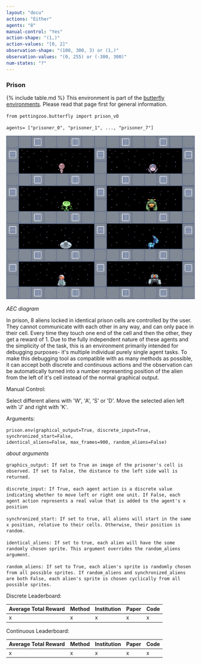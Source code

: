 ```yaml
---
layout: "docu"
actions: "Either"
agents: "8"
manual-control: "Yes"
action-shape: "(1,)"
action-values: "[0, 2]"
observation-shape: "(100, 300, 3) or (1,)"
observation-values: "(0, 255) or (-300, 300)"
num-states: "?"
---
```



### Prison


{% include table.md %}
This environment is part of the [butterfly environments](../butterfly). Please read that page first for general information. 


`from pettingzoo.butterfly import prison_v0`

`agents= ["prisoner_0", "prisoner_1", ..., "prisoner_7"]`

![](butterfly_prison.gif)

*AEC diagram*

In prison, 8 aliens locked in identical prison cells are controlled by the user. They cannot communicate with each other in any way, and can only pace in their cell. Every time they touch one end of the cell and then the other, they get a reward of 1. Due to the fully independent nature of these agents and the simplicity of the task, this is an environment primarily intended for debugging purposes- it's multiple individual purely single agent tasks. To make this debugging tool as compatible with as many methods as possible, it can accept both discrete and continuous actions and the observation can be automatically turned into a number representing position of the alien from the left of it's cell instead of the normal graphical output.

Manual Control:

Select different aliens with 'W', 'A', 'S' or 'D'. Move the selected alien left with 'J' and right with 'K'.

Arguments:

```
prison.env(graphical_output=True, discrete_input=True, synchronized_start=False,
identical_aliens=False, max_frames=900, random_aliens=False)
```

*about arguments*

```
graphics_output: If set to True an image of the prisoner's cell is observed. If set to False, the distance to the left side wall is returned.

discrete_input: If True, each agent action is a discrete value indicating whether to move left or right one unit. If False, each agent action represents a real value that is added to the agent's x position

synchronized_start: If set to true, all aliens will start in the same x position, relative to their cells. Otherwise, their position is random.

identical_aliens: If set to true, each alien will have the some randomly chosen sprite. This argument overrides the random_aliens argument.

random_aliens: If set to True, each alien's sprite is randomly chosen from all possible sprites. If random_aliens and synchronized_aliens are both False, each alien's sprite is chosen cyclically from all possible sprites.
```

Discrete Leaderboard:

| Average Total Reward | Method | Institution | Paper | Code |
|----------------------|--------|-------------|-------|------|
| x                    | x      | x           | x     | x    |

Continuous Leaderboard:

| Average Total Reward | Method | Institution | Paper | Code |
|----------------------|--------|-------------|-------|------|
| x                    | x      | x           | x     | x    |
